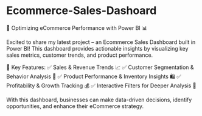 # Ecommerce-Sales-Dashoard

🚀 Optimizing eCommerce Performance with Power BI 📊

Excited to share my latest project – an Ecommerce Sales Dashboard built in Power BI! This dashboard provides actionable insights by visualizing key sales metrics, customer trends, and product performance.

🔹 Key Features:
✅ Sales & Revenue Trends 📈
✅ Customer Segmentation & Behavior Analysis 👥
✅ Product Performance & Inventory Insights 🛍️
✅ Profitability & Growth Tracking 💰
✅ Interactive Filters for Deeper Analysis 🎯

With this dashboard, businesses can make data-driven decisions, identify opportunities, and enhance their eCommerce strategy.
